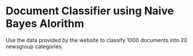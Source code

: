 # Document Classifier using Naive Bayes Alorithm
Use the data provided by the website to classify 1000 documents into 20 newsgroup categories.
